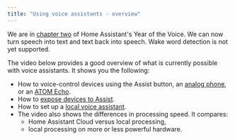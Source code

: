 ```yaml
---
title: "Using voice assistants - overview"
---
```


We are in [chapter two](/blog/2023/04/27/year-of-the-voice-chapter-2/) of Home Assistant's Year of the Voice.
We can now turn speech into text and text back into speech. Wake word detection is not yet supported.

The video below provides a good overview of what is currently possible with voice assistants. It shows you the following:

- How to voice-control devices using the Assist button, an [analog phone](/voice_control/worlds-most-private-voice-assistant/), or an [ATOM Echo](/voice_control/thirteen-usd-voice-remote/).
- How to [expose devices to Assist](/voice_control/voice_remote_expose_devices/). 
- How to set up a [local voice assistant](/voice_control/voice_remote_local_assistant/). 
- The video also shows the differences in processing speed. It compares:
  - Home Assistant Cloud versus local processing,
  - local processing on more or less powerful hardware.


<lite-youtube videoid="MOJQU5zyoIY" videotitle="Local voice and hearing for your Home Assistant Assist"></lite-youtube>

